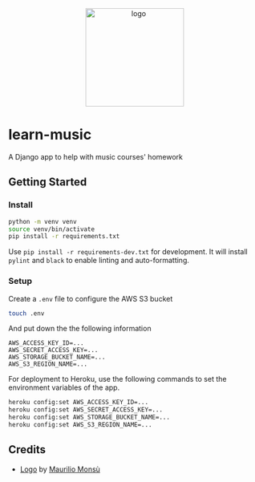 <div align="center">
    <img src="https://cdn1.iconfinder.com/data/icons/material-apps/512/icon-music-material-design-512.png" alt="logo" height="196">
</div>

# learn-music

A Django app to help with music courses' homework

## Getting Started

### Install

```zsh
python -m venv venv
source venv/bin/activate
pip install -r requirements.txt
```

Use `pip install -r requirements-dev.txt` for development. It will install `pylint` and `black` to enable linting and auto-formatting.

### Setup

Create a `.env` file to configure the AWS S3 bucket

```zsh
touch .env
```

And put down the the following information

```
AWS_ACCESS_KEY_ID=...
AWS_SECRET_ACCESS_KEY=...
AWS_STORAGE_BUCKET_NAME=...
AWS_S3_REGION_NAME=...
```

For deployment to Heroku, use the following commands to set the environment variables of the app.

```zsh
heroku config:set AWS_ACCESS_KEY_ID=...
heroku config:set AWS_SECRET_ACCESS_KEY=...
heroku config:set AWS_STORAGE_BUCKET_NAME=...
heroku config:set AWS_S3_REGION_NAME=...
```

## Credits

- [Logo][1] by [Maurilio Monsù][2]

[1]: https://www.iconfinder.com/icons/3116880/design_material_music_audio_media_play_square_icon
[2]: https://www.iconfinder.com/maurilio94
